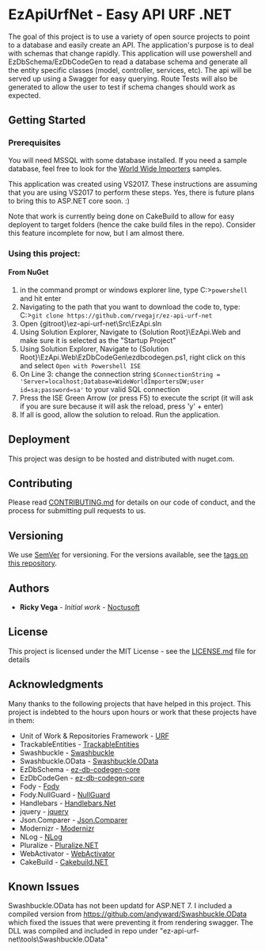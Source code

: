 # EzApiUrfNet - Easy API URF .NET

The goal of this project is to use a variety of open source projects to point to a database and easily create an API.  The application's purpose is to deal with 
schemas that change rapidly.  This application will use powershell and EzDbSchema/EzDbCodeGen to read a database schema and generate all the entity specific classes (model, controller, services, etc).  The api will be served up using a Swagger for easy querying.  Route Tests will also be generated to allow the user to test if schema changes should work as expected.

## Getting Started

### Prerequisites
You will need MSSQL with some database installed.  If you need a sample database,  feel free to look for the [World Wide Importers](https://github.com/Microsoft/sql-server-samples/releases/tag/wide-world-importers-v1.0) samples.

This application was created using VS2017.   These instructions are assuming that you are using VS2017 to perform these steps.  Yes, there is future plans to bring this to ASP.NET core soon. :)

Note that work is currently being done on CakeBuild to allow for easy deployent to target folders (hence the cake build files in the repo).  Consider this feature incomplete for now,  but I am almost there.  

### Using this project:

####  From NuGet
1. in the command prompt or windows explorer line,  type C:\>`powershell` and hit enter
2. Navigating to the path that you want to download the code to,  type:  C:\>`git clone https://github.com/rvegajr/ez-api-urf-net` 
3. Open {gitroot}\ez-api-urf-net\Src\EzApi.sln
4. Using Solution Explorer, Navigate to {Solution Root}\EzApi.Web and make sure it is selected as the "Startup Project"
4. Using Solution Explorer, Navigate to {Solution Root}\EzApi.Web\EzDbCodeGen\ezdbcodegen.ps1, right click on this and select `Open with Powershell ISE`
5. On Line 3: change the connection string `$ConnectionString = 'Server=localhost;Database=WideWorldImportersDW;user id=sa;password=sa'` to your valid SQL connection 
6. Press the ISE Green Arrow (or press F5) to execute the script (it will ask if you are sure because it will ask the reload,  press 'y' + enter)
7. If all is good, allow the solution to reload.  Run the application.

## Deployment

This project was design to be hosted and distributed with nuget.com.

## Contributing

Please read [CONTRIBUTING.md](https://gist.github.com/rvegajr/651875c08acb76009e563db128f33e7e) for details on our code of conduct, and the process for submitting pull requests to us.

## Versioning

We use [SemVer](http://semver.org/) for versioning. For the versions available, see the [tags on this repository](https://github.com/rvegajr/tags). 

## Authors

* **Ricky Vega** - *Initial work* - [Noctusoft](https://github.com/rvegajr)

## License

This project is licensed under the MIT License - see the [LICENSE.md](LICENSE.md) file for details

## Acknowledgments

Many thanks to the following projects that have helped in this project.  This project is indebted to the hours upon hours or work that these projects have in them:
* Unit of Work & Repositories Framework - [URF](https://github.com/urfnet/URF.NET)
* TrackableEntities - [TrackableEntities](https://github.com/TrackableEntities)
* Swashbuckle - [Swashbuckle](https://github.com/domaindrivendev/Swashbuckle)
* Swashbuckle.OData - [Swashbuckle.OData](https://github.com/andyward/Swashbuckle.OData)
* EzDbSchema - [ez-db-codegen-core](https://github.com/rvegajr/ez-db-schema)
* EzDbCodeGen - [ez-db-codegen-core](https://github.com/rvegajr/ez-db-codegen-core)
* Fody - [Fody](https://github.com/Fody/Fody)
* Fody.NullGuard - [NullGuard](https://github.com/Fody/NullGuard)
* Handlebars - [Handlebars.Net](https://github.com/rexm/Handlebars.Net)
* jquery - [jquery](http://jquery.com/)
* Json.Comparer - [Json.Comparer](https://github.com/rvegajr/Json.Comparer)
* Modernizr - [Modernizr](https://modernizr.com/)
* NLog - [NLog](https://nlog-project.org/)
* Pluralize - [Pluralize.NET](https://github.com/sarathkcm/Pluralize.NET)
* WebActivator - [WebActivator](https://github.com/davidebbo/WebActivator)
* CakeBuild - [Cakebuild.NET](https://cakebuild.net/)

## Known Issues

Swashbuckle.OData has not been updatd for ASP.NET 7.  I included a compiled version from https://github.com/andyward/Swashbuckle.OData which fixed the issues that were preventing it from rendering swagger.
The DLL was compiled and included in repo under "ez-api-urf-net\tools\Swashbuckle.OData"
